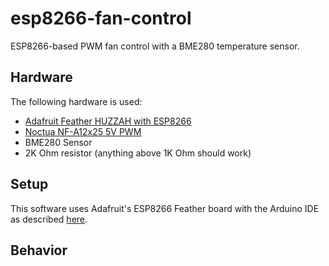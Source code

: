 # esp8266-fan-control

ESP8266-based PWM fan control with a BME280 temperature sensor.

## Hardware

The following hardware is used:
* [Adafruit Feather HUZZAH with ESP8266](https://www.adafruit.com/products/2821)
* [Noctua NF-A12x25 5V PWM](https://noctua.at/en/nf-a12x25-5v-pwm)
* BME280 Sensor
* 2K Ohm resistor (anything above 1K Ohm should work) 

## Setup

This software uses Adafruit's ESP8266 Feather board with the Arduino IDE as described [here](https://learn.adafruit.com/adafruit-feather-huzzah-esp8266/using-arduino-ide).

## Behavior
